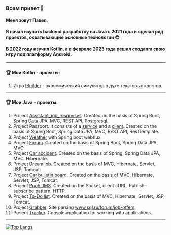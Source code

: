 ### Всем привет 👋 
#### Меня зовут Павел.
#### Я начал изучать backend разработку на Java c 2021 года и сделал ряд проектов, охватывающие основные технологии 😎 
#### В 2022 году изучил Kotlin, а в феврале 2023 года решил создаnm свою игру под платформу Android.
___
#### 🏆  Мои Kotlin - проекты:

1. Игра [IBuilder](https://github.com/PavelRost/IBuilder) - экономический симулятор в духе текстовых квестов.
___
#### 🏆  Мои Java - проекты:

1. Project [Assistant_job_responses](https://github.com/PavelRost/assistant_job_responses). Created on the basis of Spring Boot, Spring Data JPA, MVC, REST API, Postgresql.
2. Project Passport. It consists of a [service](https://github.com/PavelRost/job4j_passport_service) and a [client](https://github.com/PavelRost/job4j_passport_client). Created on the basis of Spring Boot, Spring Data JPA, MVC, REST API, RestTemplate.
3. Project [Weather](https://github.com/PavelRost/job4j_weather_reactive) with Spring boot webflux.
4. Project [Forum](https://github.com/PavelRost/job4j_forum). Created on the basis of Spring Boot, Spring Data JPA, MVC.
5. Project [Car accident](https://github.com/PavelRost/job4j_car_accident). Created on the basis of Spring, Spring Data JPA, MVC, Hibernate.
6. Project [Dream job](https://github.com/PavelRost/job4j_dreamjob). Created on the basis of MVC, Hibernate, Servlet, JSP, Tomcat.
7. Project [Car bulletin board](https://github.com/PavelRost/job4j_cars). Created on the basis of MVC, Hibernate, Servlet, JSP, Tomcat.
8. Project [Pooh JMS](https://github.com/PavelRost/job4j_pooh). Created on the Socket, client cURL, Publish–subscribe pattern, HTTP. 
9. Project [To-Do list](https://github.com/PavelRost/job4j_todo). Created on the basis of MVC, Hibernate, Servlet, JSP, Tomcat.
10. Project [Grabber](https://github.com/PavelRost/job4j_grabber). Site parsing www.sql.ru/forum/job-offers.
11. Project [Tracker](https://github.com/PavelRost/job4j_tracker). Console application for working with applications.
___

[![Top Langs](https://github-readme-stats.vercel.app/api/top-langs/?username=PavelRost&layout=compact)](https://github.com/PavelRost/github-readme-stats)
